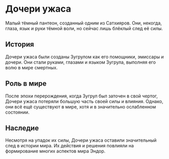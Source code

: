 # Дочери ужаса

Малый тёмный пантеон, созданный одним из Сатхияров. Они, некогда, глаза, язык и руки тёмной воли, но сейчас лишь блёклый след её силы.

## История

Дочери ужаса были созданы Зугрулом как его помощники, эмиссары и дочери. Они стали руками, глазами и языком Зугрула, выполняя его волю в мире смертных.

## Роль в мире

После эпохи перерождения, когда Зугрул был заточен в свой чертог, Дочери ужаса потеряли большую часть своей силы и влияния. Однако, они всё ещё существуют в мире, хотя и в значительно ослабленном состоянии.

## Наследие

Несмотря на упадок их силы, Дочери ужаса оставили значительный след в истории мира. Их действия и решения повлияли на формирование многих аспектов мира Эндор. 